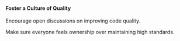 #### Foster a Culture of Quality

Encourage open discussions on improving code quality.

Make sure everyone feels ownership over maintaining high standards.


<aside class="notes">
</aside>
